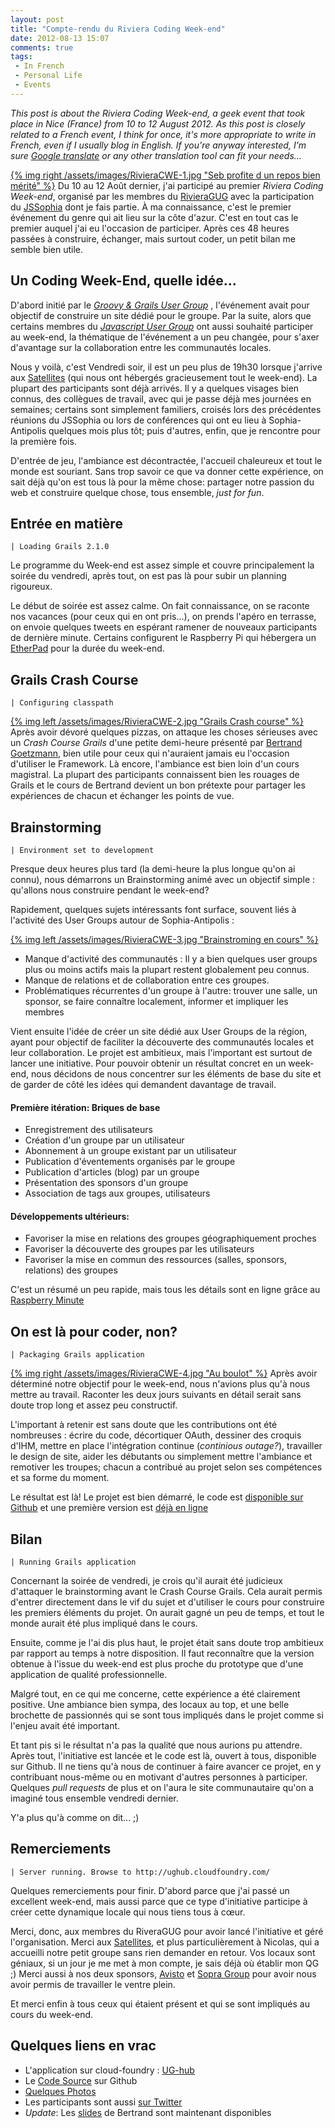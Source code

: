 ```yaml
---
layout: post
title: "Compte-rendu du Riviera Coding Week-end"
date: 2012-08-13 15:07
comments: true
tags:
 - In French
 - Personal Life
 - Events
---
```


_This post is about the Riviera Coding Week-end, a geek event that took place in Nice (France) from 10 to 12 August 2012.
As this post is closely related to a French event, I think for once, it's more appropriate to write in French, even if I usually blog in English.
If you're anyway interested, I'm sure [Google translate](http://translate.google.com/translate?hl=en&sl=fr&tl=en&u=http%3A%2F%2Fwww.dhar.fr%2Fblog%2F2012%2F08%2F13%2Ffr-compte-rendu-du-riviera-coding-week-end%2F) or any other translation tool can fit your needs..._

[{% img right /assets/images/RivieraCWE-1.jpg "Seb profite d un repos bien mérité" %}](https://www.icloud.com/sharedalbum/fr-fr/#B0h5Uzl7VjJbIn;E5B270E4-A32E-419E-9283-FF4AAF9404E9)
Du 10 au 12 Août dernier, j'ai participé au premier _Riviera Coding Week-end_, organisé par les membres du [RivieraGUG](http://www.meetup.com/Riviera-Groovy-Grails-User-Group/) avec la participation du [JSSophia](http://groups.google.com/group/jssophia) dont je fais partie.
À ma connaissance, c'est le premier événement du genre qui ait lieu sur la côte d'azur.
C'est en tout cas le premier auquel j'ai eu l'occasion de participer.
Après ces 48 heures passées à construire, échanger, mais surtout coder, un petit bilan me semble bien utile.

<!-- more -->

## Un Coding Week-End, quelle idée...

D'abord initié par le _[Groovy & Grails User Group](http://www.meetup.com/Riviera-Groovy-Grails-User-Group/)_ , l'événement avait pour objectif de construire un site dédié pour le groupe.
Par la suite, alors que certains membres du _[Javascript User Group](http://groups.google.com/group/jssophia)_ ont aussi souhaité participer au week-end, la thématique de l'événement a un peu changée, pour s'axer d'avantage sur la collaboration entre les communautés locales.

Nous y voilà, c'est Vendredi soir, il est un peu plus de 19h30 lorsque j'arrive aux [Satellites](http://www.satellites-teletravail.com/) (qui nous ont hébergés gracieusement tout le week-end).
La plupart des participants sont déjà arrivés.
Il y a quelques visages bien connus, des collègues de travail, avec qui je passe déjà mes journées en semaines; certains sont simplement familiers, croisés lors des précédentes réunions du JSSophia ou lors de conférences qui ont eu lieu à Sophia-Antipolis quelques mois plus tôt; puis d'autres, enfin, que je rencontre pour la première fois.

D'entrée de jeu, l'ambiance est décontractée, l'accueil chaleureux et tout le monde est souriant.
Sans trop savoir ce que va donner cette expérience, on sait déjà qu'on est tous là pour la même chose: partager notre passion du web et construire quelque chose, tous ensemble, _just for fun_.

## Entrée en matière

    | Loading Grails 2.1.0

Le programme du Week-end est assez simple et couvre principalement la soirée du vendredi, après tout, on est pas là pour subir un planning rigoureux.

Le début de soirée est assez calme.
On fait connaissance, on se raconte nos vacances (pour ceux qui en ont pris...), on prends l'apéro en terrasse, on envoie quelques tweets en espérant ramener de nouveaux participants de dernière minute.
Certains configurent le Raspberry Pi qui hébergera un [EtherPad](http://fr.wikipedia.org/wiki/EtherPad) pour la durée du week-end.

## Grails Crash Course

    | Configuring classpath

[{% img left /assets/images/RivieraCWE-2.jpg "Grails Crash course" %}](https://www.icloud.com/sharedalbum/fr-fr/#B0h5Uzl7VjJbIn;3B2C0153-74D4-4E8B-B8CD-16B70D6F0FC1)
Après avoir dévoré quelques pizzas, on attaque les choses sérieuses avec un _Crash Course Grails_ d'une petite demi-heure présenté par [Bertrand Goetzmann](https://twitter.com/bgoetzmann), bien utile pour ceux qui n'auraient jamais eu l'occasion d'utiliser le Framework.
Là encore, l'ambiance est bien loin d'un cours magistral.
La plupart des participants connaissent bien les rouages de Grails et le cours de Bertrand devient un bon prétexte pour partager les expériences de chacun et échanger les points de vue.

## Brainstorming

    | Environment set to development
Presque deux heures plus tard (la demi-heure la plus longue qu'on ai connu), nous démarrons un Brainstorming animé avec un objectif simple : qu'allons nous construire pendant le week-end?

Rapidement, quelques sujets intéressants font surface, souvent liés à l'activité des User Groups autour de Sophia-Antipolis :

[{% img left /assets/images/RivieraCWE-3.jpg "Brainstroming en cours" %}](https://www.icloud.com/sharedalbum/fr-fr/#B0h5Uzl7VjJbIn;6213F156-D247-41CF-85D9-2B62628738E6)

 - Manque d'activité des communautés : Il y a bien quelques user groups plus ou moins actifs mais la plupart restent globalement peu connus.
 - Manque de relations et de collaboration entre ces groupes.
 - Problématiques récurrentes d'un groupe à l'autre: trouver une salle, un sponsor, se faire connaître localement, informer et impliquer les membres

Vient ensuite l'idée de créer un site dédié aux User Groups de la région, ayant pour objectif de faciliter la découverte des communautés locales et leur collaboration.
Le projet est ambitieux, mais l'important est surtout de lancer une initiative.
Pour pouvoir obtenir un résultat concret en un week-end, nous décidons de nous concentrer sur les éléments de base du site et de garder de côté les idées qui demandent davantage de travail.

#### Première itération: Briques de base

 - Enregistrement des utilisateurs
 - Création d'un groupe par un utilisateur
 - Abonnement à un groupe existant par un utilisateur
 - Publication d'éventements organisés par le groupe
 - Publication d'articles (blog) par un groupe
 - Présentation des sponsors d'un groupe
 - Association de tags aux groupes, utilisateurs

#### Développements ultérieurs:

 - Favoriser la mise en relations des groupes géographiquement proches
 - Favoriser la découverte des groupes par les utilisateurs
 - Favoriser la mise en commun des ressources (salles, sponsors, relations) des groupes

 C'est un résumé un peu rapide, mais tous les détails sont en ligne grâce au [Raspberry Minute](https://github.com/rivieragug/website/blob/master/RASPBERRY_MINUTE.md)

## On est là pour coder, non?

    | Packaging Grails application

[{% img right /assets/images/RivieraCWE-4.jpg "Au boulot" %}](https://www.icloud.com/sharedalbum/fr-fr/#B0h5Uzl7VjJbIn;8238AAD4-2826-4305-BC33-D1990E910983)
Après avoir déterminé notre objectif pour le week-end, nous n'avions plus qu'à nous mettre au travail.
Raconter les deux jours suivants en détail serait sans doute trop long et assez peu constructif.

L'important à retenir est sans doute que les contributions ont été nombreuses : écrire du code, décortiquer OAuth, dessiner des croquis d'IHM, mettre en place l'intégration continue (_continious outage?_), travailler le design de site, aider les débutants ou simplement mettre l'ambiance et remotiver les troupes; chacun a contribué au projet selon ses compétences et sa forme du moment.

Le résultat est là! Le projet est bien démarré, le code est [disponible sur Github](https://github.com/rivieragug/website) et une première version est [déjà en ligne](http://ughub.cloudfoundry.com/)

## Bilan

    | Running Grails application

Concernant la soirée de vendredi, je crois qu'il aurait été judicieux d'attaquer le brainstorming avant le Crash Course Grails.
Cela aurait permis d'entrer directement dans le vif du sujet et d'utiliser le cours pour construire les premiers éléments du projet. On aurait gagné un peu de temps, et tout le monde aurait été plus impliqué dans le cours.

Ensuite, comme je l'ai dis plus haut, le projet était sans doute trop ambitieux par rapport au temps à notre disposition. Il faut reconnaître que la version obtenue à l'issue du week-end est plus proche du prototype que d'une application de qualité professionnelle.

Malgré tout, en ce qui me concerne, cette expérience a été clairement positive.
Une ambiance bien sympa, des locaux au top, et une belle brochette de passionnés qui se sont tous  impliqués dans le projet comme si l'enjeu avait été important.

Et tant pis si le résultat n'a pas la qualité que nous aurions pu attendre.
Après tout, l'initiative est lancée et le code est là, ouvert à tous, disponible sur Github.
Il ne tiens qu'à nous de continuer à faire avancer ce projet, en y contribuant nous-même ou en motivant d'autres personnes à participer. Quelques _pull requests_ de plus et on l'aura le site communautaire qu'on a imaginé tous ensemble vendredi dernier.

Y'a plus qu'à comme on dit... ;)

## Remerciements

    | Server running. Browse to http://ughub.cloudfoundry.com/

Quelques remerciements pour finir.
D'abord parce que j'ai passé un excellent week-end, mais aussi parce que ce type d'initiative participe à créer cette dynamique locale qui nous tiens tous à cœur.

Merci, donc, aux membres du RiveraGUG pour avoir lancé l'initiative et géré l'organisation.
Merci aux [Satellites](http://www.satellites-teletravail.com/), et plus particulièrement à Nicolas, qui a accueilli notre petit groupe sans rien demander en retour. Vos locaux sont géniaux, si un jour je me met à mon compte, je sais déjà où établir mon QG ;)
Merci aussi à nos deux sponsors, [Avisto](http://www.avisto.com) et [Sopra Group](http://www.sopragroup.com/) pour avoir nous avoir permis de travailler le ventre plein.

Et merci enfin à tous ceux qui étaient présent et qui se sont impliqués au cours du week-end.

## Quelques liens en vrac

 - L'application sur cloud-foundry : [UG-hub](http://ughub.cloudfoundry.com/)
 - Le [Code Source](https://github.com/rivieragug/website) sur Github
 - [Quelques Photos](https://www.icloud.com/sharedalbum/#B0h5Uzl7VjJbIn)
 - Les participants sont aussi [sur Twitter](https://twitter.com/_dhar/rivieracwe-2012)
 - _Update_: Les [slides](http://www.odelia-technologies.com/Grails/Grails.impress.html) de Bertrand sont maintenant disponibles





